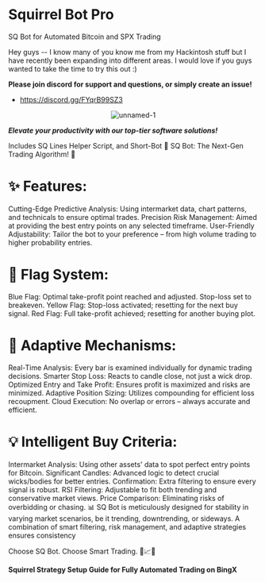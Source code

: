 # Squirrel Bot Pro
SQ Bot for Automated Bitcoin and SPX Trading

Hey guys -- I know many of you know me from my Hackintosh stuff but I have recently been expanding into different areas. I would love if you guys wanted to take the time to try this out :)

**Please join discord for support and questions, or simply create an issue!**

- https://discord.gg/FYqrB99SZ3

 <div align="center">

 <img alt="unnamed-1" src="https://github.com/tlefko/squirrel-bot/assets/42879340/cd963af5-eda9-4549-8cbd-421041fed205"> 
  </div>


***Elevate your productivity with our top-tier software solutions!***

Includes SQ Lines Helper Script, and Short-Bot
🚀 SQ Bot: The Next-Gen Trading Algorithm! 🚀

# ✨ Features:

Cutting-Edge Predictive Analysis: Using intermarket data, chart patterns, and technicals to ensure optimal trades.
Precision Risk Management: Aimed at providing the best entry points on any selected timeframe.
User-Friendly Adjustability: Tailor the bot to your preference – from high volume trading to higher probability entries.

# 🚩 Flag System:

Blue Flag: Optimal take-profit point reached and adjusted. Stop-loss set to breakeven.
Yellow Flag: Stop-loss activated; resetting for the next buy signal.
Red Flag: Full take-profit achieved; resetting for another buying plot.

# 🔧 Adaptive Mechanisms:

Real-Time Analysis: Every bar is examined individually for dynamic trading decisions.
Smarter Stop Loss: Reacts to candle close, not just a wick drop.
Optimized Entry and Take Profit: Ensures profit is maximized and risks are minimized.
Adaptive Position Sizing: Utilizes compounding for efficient loss recoupment.
Cloud Execution: No overlap or errors – always accurate and efficient.

# 💡 Intelligent Buy Criteria:

Intermarket Analysis: Using other assets' data to spot perfect entry points for Bitcoin.
Significant Candles: Advanced logic to detect crucial wicks/bodies for better entries.
Confirmation: Extra filtering to ensure every signal is robust.
RSI Filtering: Adjustable to fit both trending and conservative market views.
Price Comparison: Eliminating risks of overbidding or chasing.
📊 SQ Bot is meticulously designed for stability in varying market scenarios, be it trending, downtrending, or sideways. A combination of smart filtering, risk management, and adaptive strategies ensures consistency

Choose SQ Bot. Choose Smart Trading. 🌟📈🤖

**Squirrel Strategy Setup Guide for Fully Automated Trading on BingX**

